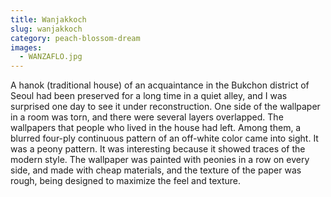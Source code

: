 ```yaml
---
title: Wanjakkoch
slug: wanjakkoch
category: peach-blossom-dream
images:
  - WANZAFLO.jpg
---
```


A hanok (traditional house) of an acquaintance in the Bukchon district  of Seoul  had been preserved for a long time in a quiet alley, and I was surprised one day to  see it under reconstruction. One side of the wallpaper in  a room was torn, and there were several layers overlapped. The wallpapers that people who  lived in the house  had left. Among them, a blurred four-ply continuous pattern of an off-white color came into sight. It was a peony pattern. It was interesting because it showed traces of the modern style. The wallpaper was painted with peonies in a row on every side, and made with cheap materials, and the texture of the paper was rough, being designed to maximize the feel and texture.

